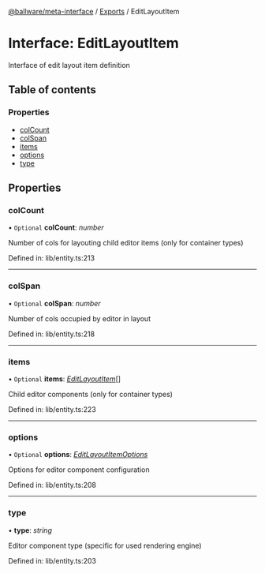 [@ballware/meta-interface](../README.md) / [Exports](../modules.md) / EditLayoutItem

# Interface: EditLayoutItem

Interface of edit layout item definition

## Table of contents

### Properties

- [colCount](editlayoutitem.md#colcount)
- [colSpan](editlayoutitem.md#colspan)
- [items](editlayoutitem.md#items)
- [options](editlayoutitem.md#options)
- [type](editlayoutitem.md#type)

## Properties

### colCount

• `Optional` **colCount**: *number*

Number of cols for layouting child editor items (only for container types)

Defined in: lib/entity.ts:213

___

### colSpan

• `Optional` **colSpan**: *number*

Number of cols occupied by editor in layout

Defined in: lib/entity.ts:218

___

### items

• `Optional` **items**: [*EditLayoutItem*](editlayoutitem.md)[]

Child editor components (only for container types)

Defined in: lib/entity.ts:223

___

### options

• `Optional` **options**: [*EditLayoutItemOptions*](editlayoutitemoptions.md)

Options for editor component configuration

Defined in: lib/entity.ts:208

___

### type

• **type**: *string*

Editor component type (specific for used rendering engine)

Defined in: lib/entity.ts:203

